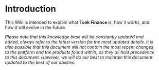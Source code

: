 # Introduction

This Wiki is intended to explain what **Tonk Finance** is, how it works, and how it will evolve in the future.

_Please note that this knowledge base will be constantly updated and edited, always refer to the latest version for the most updated details. It is also possible that this document will not contain the most recent changes to the platform and the products found within, as they all hold precedence to this document. However, we will do our best to maintain this document updated to the best of our abilities._

